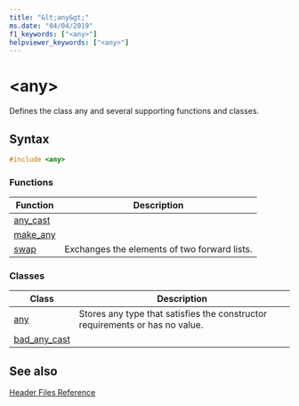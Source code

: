 ```yaml
---
title: "&lt;any&gt;"
ms.date: "04/04/2019"
f1_keywords: ["<any>"]
helpviewer_keywords: ["<any>"]
---
```

# &lt;any&gt;

Defines the class any and several supporting functions and classes.

## Syntax

```cpp
#include <any>
```

### Functions

|Function|Description|
|-|-|
|[any_cast](../standard-library/any-functions.md#any_cast)||
|[make_any](../standard-library/any-functions.md#make_any)||
|[swap](../standard-library/any-functions.md#swap)|Exchanges the elements of two forward lists.|

### Classes

|Class|Description|
|-|-|
|[any](../standard-library/any-class.md)|Stores any type that satisfies the constructor requirements or has no value.|
|[bad_any_cast](../standard-library/bad-any-cast-class.md)||

## See also

[Header Files Reference](../standard-library/cpp-standard-library-header-files.md)<br/>
